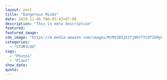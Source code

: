 ```yaml
---
layout: post
title: "Dangerous Minds"
date: 2020-11-06 T00:03:43+07:00
description: "This is meta description"
featured:
featured_image:
cdn_image: "https://m.media-amazon.com/images/M/MV5BZjk2YjNkYTYtOTZkNy00ZmRkLWI5ODEtYzA4MTM3MzMyZjhlXkEyXkFqcGdeQXVyMTQxNzMzNDI@._V1_.jpg"
categories:
  - "STORYLOG"
tags:
  - "Photos"
  - "Plant"
show_date:
quote:
---
```

